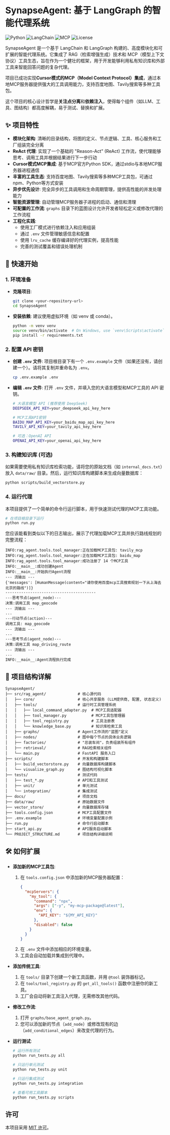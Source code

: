 
# SynapseAgent: 基于 LangGraph 的智能代理系统

![Python](https://img.shields.io/badge/Python-3.9%2B-blue)
![LangChain](https://img.shields.io/badge/LangChain-LangGraph-orange)
![MCP](https://img.shields.io/badge/MCP-Model%20Context%20Protocol-purple)
![License](https://img.shields.io/badge/License-MIT-green)

SynapseAgent 是一个基于 LangChain 和 LangGraph 构建的、高度模块化和可扩展的智能代理系统。它集成了 RAG（检索增强生成）技术和 MCP（模型上下文协议）工具生态，旨在作为一个健壮的框架，用于开发能够利用私有知识库和外部工具来智能回答问题的复杂代理。

项目已成功实现**Cursor模式的MCP（Model Context Protocol）集成**，通过本地MCP服务器提供强大的工具调用能力，支持百度地图、Tavily搜索等多种工具包。

这个项目的核心设计哲学是**关注点分离**和**依赖注入**，使得每个组件（如LLM、工具、图结构）都高度解耦，易于测试、替换和扩展。

## ✨ 项目特性

- **模块化架构**: 清晰的目录结构，将图的定义、节点逻辑、工具、核心服务和工厂组装完全分离
- **ReAct 代理**: 实现了一个基础的 "Reason-Act" (ReAct) 工作流，使代理能够思考、调用工具并根据结果进行下一步行动
- **Cursor模式MCP集成**: 基于MCP官方Python SDK，通过stdio与本地MCP服务器进程通信
- **丰富的工具生态**: 支持百度地图、Tavily搜索等多种MCP工具包，可通过npm、Python等方式安装
- **异步优先设计**: 完全异步的工具调用和生命周期管理，提供高性能的并发处理能力
- **智能资源管理**: 自动管理MCP服务器子进程的启动、通信和清理
- **可配置的工作流**: `graphs` 目录下的蓝图设计允许开发者轻松定义或修改代理的工作流程
- **工程化实践**:
    - 使用工厂模式进行依赖注入和应用组装
    - 通过 `.env` 文件管理敏感信息和配置
    - 使用 `lru_cache` 缓存编译好的代理实例，提高性能
    - 完善的测试覆盖和错误处理机制

## 🚀 快速开始

### 1. 环境准备

- **克隆项目**:
  ```bash
  git clone <your-repository-url>
  cd SynapseAgent
  ```

- **安装依赖**:
  建议使用虚拟环境（如 venv 或 conda）。
  ```bash
  python -m venv venv
  source venv/bin/activate  # On Windows, use `venv\Scripts\activate`
  pip install -r requirements.txt
  ```

### 2. 配置 API 密钥

- **创建 `.env` 文件**:
  项目根目录下有一个 `.env.example` 文件（如果还没有，请创建一个）。请将其复制并重命名为 `.env`。
  ```bash
  cp .env.example .env
  ```

- **编辑 `.env` 文件**:
  打开 `.env` 文件，并填入您的大语言模型和MCP工具的 API 密钥。
  ```bash
  # 大语言模型 API (推荐使用 DeepSeek)
  DEEPSEEK_API_KEY=your_deepseek_api_key_here
  
  # MCP工具API密钥
  BAIDU_MAP_API_KEY=your_baidu_map_api_key_here
  TAVILY_API_KEY=your_tavily_api_key_here
  
  # 可选：OpenAI API
  OPENAI_API_KEY=your_openai_api_key_here
  ```

### 3. 构建知识库 (可选)

如果需要使用私有知识库检索功能，请将您的原始文档（如 `internal_docs.txt`）放入 `data/raw/` 目录。然后，运行知识库构建脚本来生成向量数据库：

```bash
python scripts/build_vectorstore.py
```

### 4. 运行代理

本项目提供了一个简单的命令行运行脚本，用于快速测试代理的MCP工具功能。

```bash
# 在项目根目录下运行
python run.py
```

您应该能看到类似以下的日志输出，展示了代理加载MCP工具并执行路线规划的完整流程：

```
INFO:rag_agent.tools.tool_manager:正在加载MCP工具包: tavily_mcp
INFO:rag_agent.tools.tool_manager:正在加载MCP工具包: baidu_map
INFO:rag_agent.tools.tool_manager:成功注册了 14 个MCP工具
INFO:__main__:成功创建Agent
INFO:__main__:开始执行Agent流程
--- 流输出 ---
{'messages': [HumanMessage(content="请你使用百度mcp工具搜索规划一下从上海去北京的路线")]}
----------------------------------------
---思考节点(agent_node)---
决策:调用工具 map_geocode
--- 流输出 ---
...
---行动节点(action)---
调用工具: map_geocode
--- 流输出 ---
...
---思考节点(agent_node)---
决策:调用工具 map_driving_route
--- 流输出 ---
...
INFO:__main__:Agent流程执行完成
```

## 📁 项目结构详解

```
SynapseAgent/
├── src/rag_agent/              # 核心源代码
│   ├── core/                   # 核心共享服务 (LLM提供商, 配置, 状态定义)
│   ├── tools/                  # 运行时工具管理系统
│   │   ├── local_command_adapter.py  # MCP工具适配器
│   │   ├── tool_manager.py           # MCP工具包管理器
│   │   ├── tool_registry.py          # 工具注册表
│   │   └── knowledge_base.py         # 知识库检索工具
│   ├── graphs/                 # Agent工作流的"蓝图"定义
│   ├── nodes/                  # 图中每个节点的具体业务逻辑
│   ├── factories/              # "总装车间"，负责组装所有组件
│   ├── retrieval/              # RAG检索相关组件
│   └── main.py                 # FastAPI 服务入口
├── scripts/                    # 开发和构建脚本
│   ├── build_vectorstore.py    # 向量数据库构建脚本
│   └── visualize_graph.py      # 图结构可视化脚本
├── tests/                      # 测试代码
│   ├── test_*.py               # API和工具测试
│   ├── unit/                   # 单元测试
│   └── integration/            # 集成测试
├── docs/                       # 项目文档
├── data/raw/                   # 原始数据文件
├── vector_store/               # 向量数据库存储
├── tools.config.json           # MCP工具配置文件
├── .env.example                # 环境变量配置示例
├── run.py                      # 命令行启动脚本
├── start_api.py                # API服务启动脚本
└── PROJECT_STRUCTURE.md        # 项目结构详细说明
```

## 🛠️ 如何扩展

- **添加新的MCP工具包**:
  1.  在 `tools.config.json` 中添加新的MCP服务器配置：
      ```json
      {
        "mcpServers": {
          "my_tool": {
            "command": "npx",
            "args": ["-y", "my-mcp-package@latest"],
            "env": {
              "API_KEY": "${MY_API_KEY}"
            },
            "disabled": false
          }
        }
      }
      ```
  2.  在 `.env` 文件中添加相应的环境变量。
  3.  工具会自动加载并集成到代理中。

- **添加传统工具**:
  1.  在 `tools/` 目录下创建一个新工具函数，并用 `@tool` 装饰器标记。
  2.  在 `tools/tool_registry.py` 的 `get_all_tools()` 函数中注册你的新工具。
  3.  工厂会自动将新工具注入代理，无需修改其他代码。

- **修改工作流**:
  1.  打开 `graphs/base_agent_graph.py`。
  2.  您可以添加新的节点（`add_node`）或修改现有的边（`add_conditional_edges`）来改变代理的行为。

- **运行测试**:
  ```bash
  # 运行所有测试
  python run_tests.py all
  
  # 只运行单元测试
  python run_tests.py unit
  
  # 只运行集成测试
  python run_tests.py integration
  
  # 查看可用工具脚本
  python run_tests.py scripts
  ```

## 许可

本项目采用 [MIT 许可](LICENSE)。
```